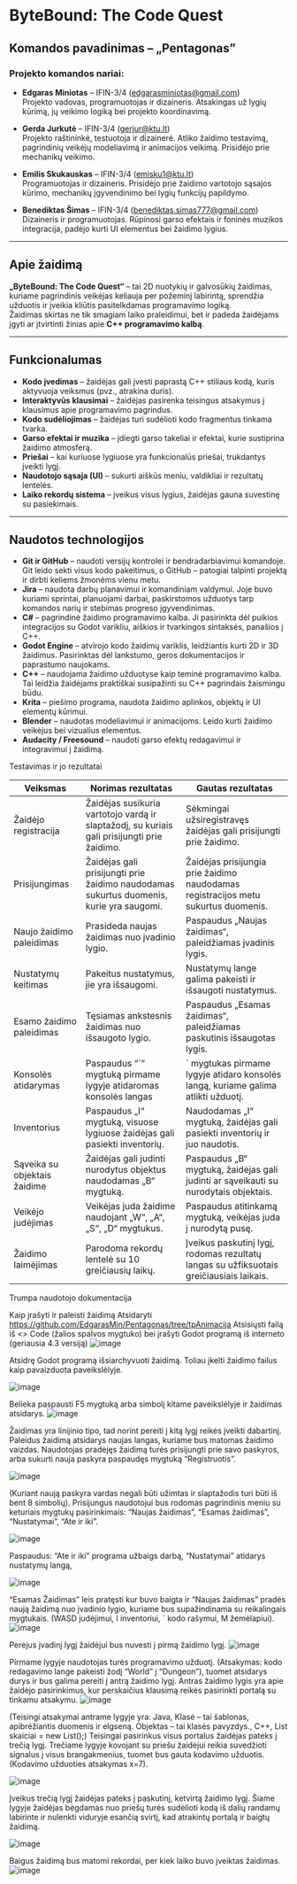 # ByteBound: The Code Quest

## Komandos pavadinimas – „Pentagonas”

### Projekto komandos nariai:

- **Edgaras Miniotas** – IFIN-3/4 (edgarasminiotas@gmail.com)  
  Projekto vadovas, programuotojas ir dizaineris. Atsakingas už lygių kūrimą, jų veikimo logiką bei projekto koordinavimą.

- **Gerda Jurkutė** – IFIN-3/4 (gerjur@ktu.lt)  
  Projekto raštininkė, testuotoja ir dizainerė. Atliko žaidimo testavimą, pagrindinių veikėjų modeliavimą ir animacijos veikimą. Prisidėjo prie mechanikų veikimo.

- **Emilis Skukauskas** – IFIN-3/4 (emisku1@ktu.lt)  
  Programuotojas ir dizaineris. Prisidėjo prie žaidimo vartotojo sąsajos kūrimo, mechanikų įgyvendinimo bei lygių funkcijų papildymo.

- **Benediktas Šimas** – IFIN-3/4 (benediktas.simas777@gmail.com)  
  Dizaineris ir programuotojas. Rūpinosi garso efektais ir foninės muzikos integracija, padėjo kurti UI elementus bei žaidimo lygius.

---

## Apie žaidimą

**„ByteBound: The Code Quest“** – tai 2D nuotykių ir galvosūkių žaidimas, kuriame pagrindinis veikėjas keliauja per požeminį labirintą, sprendžia užduotis ir įveikia kliūtis pasitelkdamas programavimo logiką.  
Žaidimas skirtas ne tik smagiam laiko praleidimui, bet ir padeda žaidėjams įgyti ar įtvirtinti žinias apie **C++ programavimo kalbą**.

---

## Funkcionalumas

- **Kodo įvedimas** – žaidėjas gali įvesti paprastą C++ stiliaus kodą, kuris aktyvuoja veiksmus (pvz., atrakina duris).
- **Interaktyvūs klausimai** – žaidėjas pasirenka teisingus atsakymus į klausimus apie programavimo pagrindus.
- **Kodo sudėliojimas** – žaidėjas turi sudėlioti kodo fragmentus tinkama tvarka.
- **Garso efektai ir muzika** – įdiegti garso takeliai ir efektai, kurie sustiprina žaidimo atmosferą.
- **Priešai** – kai kuriuose lygiuose yra funkcionalūs priešai, trukdantys įveikti lygį.
- **Naudotojo sąsaja (UI)** – sukurti aiškūs meniu, valdikliai ir rezultatų lentelės.
- **Laiko rekordų sistema** – įveikus visus lygius, žaidėjas gauna suvestinę su pasiekimais.

---

## Naudotos technologijos

- **Git ir GitHub** – naudoti versijų kontrolei ir bendradarbiavimui komandoje. Git leido sekti visus kodo pakeitimus, o GitHub – patogiai talpinti projektą ir dirbti keliems žmonėms vienu metu.
- **Jira** – naudota darbų planavimui ir komandiniam valdymui. Joje buvo kuriami sprintai, planuojami darbai, paskirstomos užduotys tarp komandos narių ir stebimas progreso įgyvendinimas.
- **C#** – pagrindinė žaidimo programavimo kalba. Ji pasirinkta dėl puikios integracijos su Godot varikliu, aiškios ir tvarkingos sintaksės, panašios į C++.
- **Godot Engine** – atvirojo kodo žaidimų variklis, leidžiantis kurti 2D ir 3D žaidimus. Pasirinktas dėl lankstumo, geros dokumentacijos ir paprastumo naujokams.
- **C++** – naudojama žaidimo užduotyse kaip teminė programavimo kalba. Tai leidžia žaidėjams praktiškai susipažinti su C++ pagrindais žaismingu būdu.
- **Krita** – piešimo programa, naudota žaidimo aplinkos, objektų ir UI elementų kūrimui.
- **Blender** – naudotas modeliavimui ir animacijoms. Leido kurti žaidimo veikėjus bei vizualius elementus.
- **Audacity / Freesound** – naudoti garso efektų redagavimui ir integravimui į žaidimą.









Testavimas ir jo rezultatai

| Veiksmas                       | Norimas rezultatas                                                                 | Gautas rezultatas                                                                 |
|--------------------------------|------------------------------------------------------------------------------------|-----------------------------------------------------------------------------------|
| Žaidėjo registracija           | Žaidėjas susikuria vartotojo vardą ir slaptažodį, su kuriais gali prisijungti prie žaidimo. | Sėkmingai užsiregistravęs žaidėjas gali prisijungti prie žaidimo.                |
| Prisijungimas                  | Žaidėjas gali prisijungti prie žaidimo naudodamas sukurtus duomenis, kurie yra saugomi.     | Žaidėjas prisijungia prie žaidimo naudodamas registracijos metu sukurtus duomenis. |
| Naujo žaidimo paleidimas       | Prasideda naujas žaidimas nuo įvadinio lygio.                                      | Paspaudus „Naujas žaidimas“, paleidžiamas įvadinis lygis.                        |
| Nustatymų keitimas             | Pakeitus nustatymus, jie yra išsaugomi.                                           | Nustatymų lange galima pakeisti ir išsaugoti nustatymus.                         |
| Esamo žaidimo paleidimas       | Tęsiamas ankstesnis žaidimas nuo išsaugoto lygio.                                 | Paspaudus „Esamas žaidimas“, paleidžiamas paskutinis išsaugotas lygis.           |
| Konsolės atidarymas            | Paspaudus “\`” mygtuką pirmame lygyje atidaromas konsolės langas                   | ` mygtukas pirmame lygyje atidaro konsolės langą, kuriame galima atlikti užduotį. |
| Inventorius                    | Paspaudus „I“ mygtuką, visuose lygiuose žaidėjas gali pasiekti inventorių.        | Naudodamas „I“ mygtuką, žaidėjas gali pasiekti inventorių ir juo naudotis.       |
| Sąveika su objektais žaidime   | Žaidėjas gali judinti nurodytus objektus naudodamas „B“ mygtuką.                   | Paspaudus „B“ mygtuką, žaidėjas gali judinti ar sąveikauti su nurodytais objektais. |
| Veikėjo judėjimas              | Veikėjas juda žaidime naudojant „W“, „A“, „S“, „D“ mygtukus.                       | Paspaudus atitinkamą mygtuką, veikėjas juda į nurodytą pusę.                     |
| Žaidimo laimėjimas             | Parodoma rekordų lentelė su 10 greičiausių laikų.                                  | Įveikus paskutinį lygį, rodomas rezultatų langas su užfiksuotais greičiausiais laikais. |




Trumpa naudotojo dokumentacija




Kaip įrašyti ir paleisti žaidimą
Atsidaryti https://github.com/EdgarasMin/Pentagonas/tree/tpAnimacija
Atsisiųsti failą iš <> Code (žalios spalvos mygtuko) 
bei įrašyti Godot programą iš interneto (geriausia 4.3 versiją)
![image](https://github.com/user-attachments/assets/a90c17b2-ffaa-4706-89a5-637f8b3e80cd)

Atsidrę Godot programą išsiarchyvuoti žaidimą. Toliau įkelti žaidimo failus kaip pavaizduota paveikslėlyje.











![image](https://github.com/user-attachments/assets/b3739447-d89a-47ec-aa85-2a0b0a963d7f)

Belieka paspausti F5 mygtuką arba simbolį kitame paveikslėlyje ir žaidimas atsidarys.
![image](https://github.com/user-attachments/assets/59830638-098f-4dc7-9b32-0db1648272a2)


Žaidimas yra linijinio tipo, tad norint pereiti į kitą lygį reikės įveikti dabartinį. Paleidus žaidimą atsidarys naujas langas, kuriame bus matomas žaidimo vaizdas. Naudotojas pradėjęs žaidimą turės prisijungti prie savo paskyros, arba sukurti nauja paskyra paspaudęs mygtuką “Registruotis”. 

![image](https://github.com/user-attachments/assets/14ac13b8-10f3-4a69-9791-7f9204c8d894)

(Kuriant naują paskyra vardas negali būti užimtas ir slaptažodis turi būti iš bent 8 simbolių). Prisijungus naudotojui bus rodomas pagrindinis meniu su keturiais mygtukų pasirinkimais: “Naujas žaidimas”, “Esamas žaidimas”, “Nustatymai”, “Ate ir iki”. 

![image](https://github.com/user-attachments/assets/cdfbb6cf-5c4d-4fb8-89f8-62790d356f06)


Paspaudus: “Ate ir iki” programa užbaigs darbą, “Nustatymai” atidarys nustatymų langą, 

![image](https://github.com/user-attachments/assets/42e3bb08-f178-4145-ab3d-ef95a4aabd33)

“Esamas Žaidimas” leis pratęsti kur buvo baigta ir “Naujas žaidimas” pradės naują žaidimą nuo įvadinio lygio, kuriame bus supažindinama su reikalingais mygtukais. (WASD judėjimui, I inventoriui, ` kodo rašymui, M žemėlapiui). 
![image](https://github.com/user-attachments/assets/7366a2d7-d0c3-4aaf-b933-8d16016a79f4)

Perėjus įvadinį lygį žaidėjui bus nuvesti į pirmą žaidimo lygį.
![image](https://github.com/user-attachments/assets/c810d9e9-2764-4111-a601-05d1d5cd7f53)

Pirmame lygyje naudotojas turės programavimo užduotį. (Atsakymas: kodo redagavimo lange pakeisti žodį “World” į “Dungeon”), tuomet atsidarys durys ir bus galima pereiti į antrą žaidimo lygį. Antras žaidimo lygis yra apie žaidėjo pasirinkimus, kur perskaičius klausimą reikės pasirinkti portalą su tinkamu atsakymu. 
![image](https://github.com/user-attachments/assets/9901ac1f-2253-4436-b361-2debc6158d3e)


(Teisingi atsakymai antrame lygyje yra: Java, Klasė – tai šablonas, apibrėžiantis duomenis ir elgseną. Objektas – tai klasės pavyzdys., C++, List<int> skaiciai = new List<int>();)
Teisingai pasirinkus visus portalus žaidėjas pateks į trečią lygį. Trečiame lygyje kovojant su priešu žaidėjui reikia suvedžioti signalus į visus brangakmenius, tuomet bus gauta kodavimo užduotis. (Kodavimo užduoties atsakymas x=7).

![image](https://github.com/user-attachments/assets/c014e8ae-145f-49c9-92c5-4908023cd007)




Įveikus trečią lygį žaidėjas pateks į paskutinį, ketvirtą žaidimo lygį. Šiame lygyje žaidėjas bėgdamas nuo priešų turės sudėlioti kodą iš dalių randamų labirinte ir nulenkti viduryje esančią svirtį, kad atrakintų portalą ir baigtų žaidimą.

![image](https://github.com/user-attachments/assets/7061d9b4-05f5-4a3d-a2b5-c5d9a488f6ae)



Baigus žaidimą bus matomi rekordai, per kiek laiko buvo įveiktas žaidimas. 
![image](https://github.com/user-attachments/assets/9ab7e6bf-f99c-49a2-b47f-87315c50bbca)

